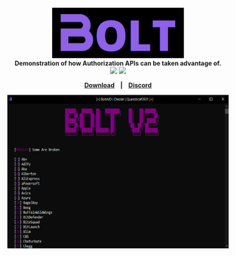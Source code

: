 <p align=center>

  <img src="./images/boltbanner.png" width = "300" height="115"/>

  <br>
  <span><strong>Demonstration of how Authorization APIs can be taken advantage of.</span>
  <br>
  <a target="_blank" href="LICENSE" title="License: MIT"><img src="https://img.shields.io/badge/License-MIT-purple.svg"></a>
  <a target="_blank" href="VERSION" title="Version: 2.1"><img src="https://img.shields.io/badge/Version-2.1-purple.svg"></a>
</p>

<p align="center">
  <a href="https://github.com/audioo/Bolt-AIO/releases/latest">Download</a>
  &nbsp;&nbsp;&nbsp;|&nbsp;&nbsp;&nbsp;
  <a href="https://discord.gg/kTZ6q2aEJgp">Discord</a>
</p>

<p align="center">
<a href="">
<img src="./images/demo.png" width="600" height="350"/>
</a>
</p>
